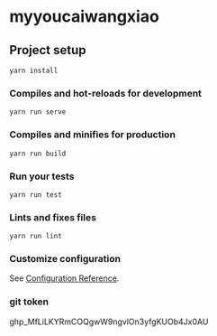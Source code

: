 # myyoucaiwangxiao

## Project setup
```
yarn install
```

### Compiles and hot-reloads for development
```
yarn run serve
```

### Compiles and minifies for production
```
yarn run build
```

### Run your tests
```
yarn run test
```

### Lints and fixes files
```
yarn run lint
```

### Customize configuration
See [Configuration Reference](https://cli.vuejs.org/config/).


### git token
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